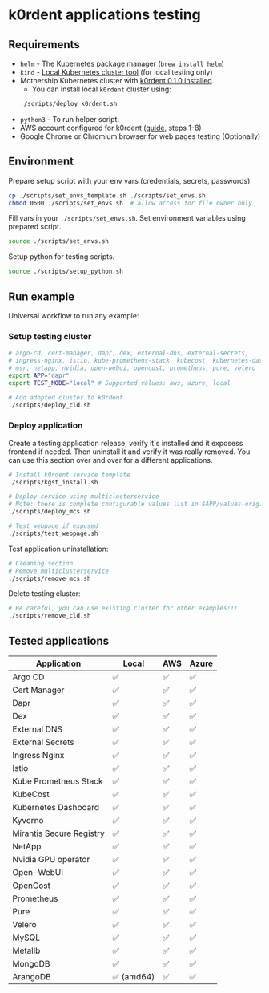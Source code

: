 # k0rdent applications testing

## Requirements
- `helm` - The Kubernetes package manager (`brew install helm`)
- `kind` - [Local Kubernetes cluster tool](https://kind.sigs.k8s.io/) (for local testing only)
- Mothership Kubernetes cluster with [k0rdent 0.1.0 installed](https://docs.k0rdent.io/v0.1.0/admin-installation/#install-k0rdent).
    - You can install local `k0rdent` cluster using:
    ~~~bash
    ./scripts/deploy_k0rdent.sh
    ~~~
- `python3` - To run helper script.
- AWS account configured for k0rdent ([guide](https://docs.k0rdent.io/v0.1.0/admin-prepare/#aws), steps 1-8)
- Google Chrome or Chromium browser for web pages testing (Optionally)

## Environment
Prepare setup script with your env vars (credentials, secrets, passwords)
~~~bash
cp ./scripts/set_envs_template.sh ./scripts/set_envs.sh
chmod 0600 ./scripts/set_envs.sh  # allow access for file owner only
~~~

Fill vars in your `./scripts/set_envs.sh`. Set environment variables using prepared script.
~~~bash
source ./scripts/set_envs.sh
~~~

Setup python for testing scripts.
~~~bash
source ./scripts/setup_python.sh
~~~

## Run example
Universal workflow to run any example:

### Setup testing cluster
~~~bash
# argo-cd, cert-manager, dapr, dex, external-dns, external-secrets,
# ingress-nginx, istio, kube-prometheus-stack, kubecost, kubernetes-dashboard, kyverno,
# msr, netapp, nvidia, open-webui, opencost, prometheus, pure, velero
export APP="dapr"
export TEST_MODE="local" # Supported values: aws, azure, local

# Add adopted cluster to k0rdent
./scripts/deploy_cld.sh
~~~

### Deploy application
Create a testing application release, verify it's installed and it exposess frontend if needed.
Then uninstall it and verify it was really removed. You can use this section over and over
for a different applications.
~~~bash
# Install k0rdent service template
./scripts/kgst_install.sh

# Deploy service using multiclusterservice
# Note: there is complete configurable values list in $APP/values-orig.yaml folder.
./scripts/deploy_mcs.sh

# Test webpage if exposed
./scripts/test_webpage.sh
~~~

Test application uninstallation:
~~~bash
# Cleaning section
# Remove multiclusterservice
./scripts/remove_mcs.sh
~~~

Delete testing cluster:
~~~bash
# Be careful, you can use existing cluster for other examples!!!
./scripts/remove_cld.sh
~~~

## Tested applications

| Application               |         Local      |         AWS        |        Azure       |
| ------------------------- | ------------------ | ------------------ | ------------------ |
| Argo CD                   | :white_check_mark: | :white_check_mark: | :white_check_mark: |
| Cert Manager              | :white_check_mark: | :white_check_mark: | :white_check_mark: |
| Dapr                      | :white_check_mark: | :white_check_mark: | :white_check_mark: |
| Dex                       | :white_check_mark: | :white_check_mark: | :white_check_mark: |
| External DNS              | :white_check_mark: | :white_check_mark: | :white_check_mark: |
| External Secrets          | :white_check_mark: | :white_check_mark: | :white_check_mark: |
| Ingress Nginx             | :white_check_mark: | :white_check_mark: | :white_check_mark: |
| Istio                     | :white_check_mark: | :white_check_mark: | :white_check_mark: |
| Kube Prometheus Stack     | :white_check_mark: | :white_check_mark: | :white_check_mark: |
| KubeCost                  | :white_check_mark: | :white_check_mark: | :white_check_mark: |
| Kubernetes Dashboard      | :white_check_mark: | :white_check_mark: | :white_check_mark: |
| Kyverno                   | :white_check_mark: | :white_check_mark: | :white_check_mark: |
| Mirantis Secure Registry  | :white_check_mark: | :white_check_mark: | :white_check_mark: |
| NetApp                    | :white_check_mark: | :white_check_mark: | :white_check_mark: |
| Nvidia GPU operator       | :white_check_mark: | :white_check_mark: | :white_check_mark: |
| Open-WebUI                | :white_check_mark: | :white_check_mark: | :white_check_mark: |
| OpenCost                  | :white_check_mark: | :white_check_mark: | :white_check_mark: |
| Prometheus                | :white_check_mark: | :white_check_mark: | :white_check_mark: |
| Pure                      | :white_check_mark: | :white_check_mark: | :white_check_mark: |
| Velero                    | :white_check_mark: | :white_check_mark: | :white_check_mark: |
| MySQL                     | :white_check_mark: | :white_check_mark: | :white_check_mark: |
| Metallb                   | :white_check_mark: | :white_check_mark: | :white_check_mark: |
| MongoDB                   | :white_check_mark: | :white_check_mark: | :white_check_mark: |
| ArangoDB                  | :white_check_mark: (amd64) | :white_check_mark: | :white_check_mark: |
